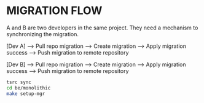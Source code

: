 # MIGRATION FLOW

A and B are two developers in the same project.
They need a mechanism to synchronizing the migration.

[Dev A] --> Pull repo migration --> Create migration --> Apply migration success --> Push migration to remote repository

[Dev B] --> Pull repo migration --> Create migration --> Apply migration success --> Push migration to remote repository

```sh
tsrc sync
cd be/monolithic
make setup-mgr
```